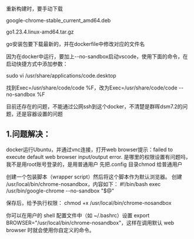 重新构建时，要手动下载

google-chrome-stable_current_amd64.deb

go1.23.4.linux-amd64.tar.gz

go安装包要下载最新的，并在dockerfile中修改对应的文件名

因为在docker中运行，要加上--no-sandbox启动vscode，使用下面的命令，在启动快捷方式中添加参数：

sudo vi /usr/share/applications/code.desktop

找到Exec=/usr/share/code/code %F，改为Exec=/usr/share/code/code --no-sandbox %F

目前还存在的问题，不能通过公网ssh到这个docker，不清楚是群晖dsm7.2的问题，还是容器设置的问题

## 1.问题解决：
docker运行Ubuntu，并通过vnc连接，打开web browser提示：failed to execute default web browser input/output error. 是哪里的权限设置有问题吗，我不是用root账号登录的，是用普通用户
先把.config 目录chmod 给普通用户

创建一个包装脚本（wrapper script）然后将这个脚本作为默认浏览器。
创建 /usr/local/bin/chrome-nosandbox，内容如下：
#!/bin/bash
exec /usr/bin/google-chrome --no-sandbox "$@"

保存后，给予执行权限：
chmod +x /usr/local/bin/chrome-nosandbox

你可以在用户的 shell 配置文件中（如 ~/.bashrc）设置 export BROWSER="/usr/local/bin/chrome-nosandbox"，这样在调用默认 web browser 时就会使用你自定义的命令。
